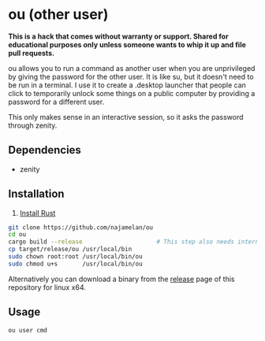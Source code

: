 # ou (other user)

**This is a hack that comes without warranty or support. Shared for educational purposes only unless someone wants to whip it up and file pull requests.**

ou allows you to run a command as another user when you are unprivileged by giving the password for the other user. It is like su, but it doesn't need to be run in a terminal. I use it to create a .desktop launcher that people can click to temporarily unlock some things on a public computer by providing a password for a different user.

This only makes sense in an interactive session, so it asks the password through zenity.

## Dependencies

- zenity

## Installation

1. [Install Rust](https://www.rust-lang.org/en-US/install.html)

```bash
git clone https://github.com/najamelan/ou
cd ou
cargo build --release                     # This step also needs internet connection
cp target/release/ou /usr/local/bin
sudo chown root:root /usr/local/bin/ou
sudo chmod u+s       /usr/local/bin/ou
```

Alternatively you can download a binary from the [release](https://github.com/najamelan/ou/releases) page of this repository for linux x64.

## Usage

`ou user cmd`
